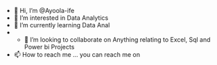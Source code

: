 - 👋 Hi, I’m @Ayoola-ife
- 👀 I’m interested in Data Analytics
- 🌱 I’m currently learning Data Anal
- - 💞️ I’m looking to collaborate on Anything relating to Excel, Sql and Power bi Projects
- 📫 How to reach me ... you can reach me on 

<!---
Ayo-ife/Ayo-ife is a ✨ special ✨ repository because its `README.md` (this file) appears on your GitHub profile.
You can click the Preview link to take a look at your changes.
--->
